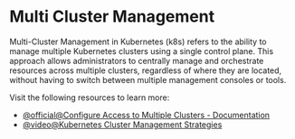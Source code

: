 # Multi Cluster Management

Multi-Cluster Management in Kubernetes (k8s) refers to the ability to manage multiple Kubernetes clusters using a single control plane. This approach allows administrators to centrally manage and orchestrate resources across multiple clusters, regardless of where they are located, without having to switch between multiple management consoles or tools.

Visit the following resources to learn more:

- [@official@Configure Access to Multiple Clusters - Documentation](https://kubernetes.io/docs/tasks/access-application-cluster/configure-access-multiple-clusters/)
- [@video@Kubernetes Cluster Management Strategies](https://www.youtube.com/watch?v=966TJ6mlOYY)
